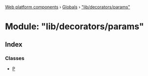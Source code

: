 [Web platform components](../README.md) › [Globals](../globals.md) › ["lib/decorators/params"](_lib_decorators_params_.md)

# Module: "lib/decorators/params"

## Index

### Classes

* [P](../classes/_lib_decorators_params_.p.md)

